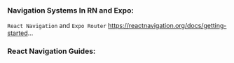 ### Navigation Systems In RN and Expo:
`React Navigation` and `Expo Router`
https://reactnavigation.org/docs/getting-started...
### React Navigation Guides: